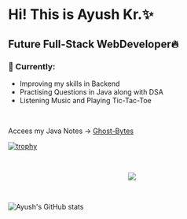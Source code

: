 <h1>Hi! This is Ayush Kr.✨</h1>
<h2>Future Full-Stack WebDeveloper🔥</h2>
<h3>🚧 Currently:</h3>
<ul>
  <li>Improving my skills in Backend</li>
  <li>Practising Questions in Java along with DSA</li>
  <li>Listening Music and Playing Tic-Tac-Toe</li>
</ul>
<br>

Accees my Java Notes -> [Ghost-Bytes](https://cumbersome-accordion-690.notion.site/Ghost-Bytes-4c359db166d54d9db4905d1c57863e02?pvs=4)

[![trophy](https://github-profile-trophy.vercel.app/?username=AyushKUMAR031&theme=onedark)](https://github.com/ryo-ma/github-profile-trophy)

<br>
<p align="center">
  <a href="https://skillicons.dev">
  <img src="https://skillicons.dev/icons?i=py,c,cpp,java,html,css,js,ts,angular,bootstrap,nodejs,jquery,tailwind,react,codepen,discord,figma,git,github,idea,aws,vscode,pycharm,mysql,webstorm,mongodb,ubuntu,netlify,npm,notion&perline=10">
  </a>
</p>

<br>

![Ayush's GitHub stats](https://github-readme-stats.vercel.app/api?username=AyushKUMAR031&show_icons=true&theme=radical)
